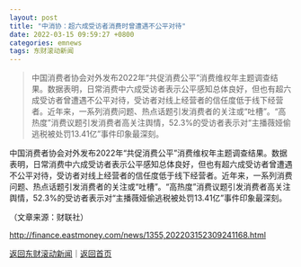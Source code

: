 ```yaml
---
layout: post
title: "中消协：超六成受访者消费时曾遭遇不公平对待"
date: 2022-03-15 09:59:27 +0800
categories: emnews
tags: 东财滚动新闻
---
```

> 中国消费者协会对外发布2022年“共促消费公平”消费维权年主题调查结果。数据表明，日常消费中六成受访者表示公平感知总体良好，但也有超六成受访者曾遭遇不公平对待，受访者对线上经营者的信任度低于线下经营者。近年来，一系列消费问题、热点话题引发消费者的关注或“吐槽”。“高热度”消费议题引发消费者高关注舆情，52.3%的受访者表示对“主播薇娅偷逃税被处罚13.41亿”事件印象最深刻。

<p>中国消费者协会对外发布2022年“共促消费公平”消费维权年主题调查结果。数据表明，日常消费中六成受访者表示公平感知总体良好，但也有超六成受访者曾遭遇不公平对待，受访者对线上经营者的信任度低于线下经营者。近年来，一系列消费问题、热点话题引发消费者的关注或“吐槽”。“高热度”消费议题引发消费者高关注舆情，52.3%的受访者表示对“主播薇娅偷逃税被处罚13.41亿”事件印象最深刻。</p><p class="em_media">（文章来源：财联社）</p>

<http://finance.eastmoney.com/news/1355,202203152309241168.html>

[返回东财滚动新闻](//finews.withounder.com/emnews/)｜[返回首页](//finews.withounder.com/)